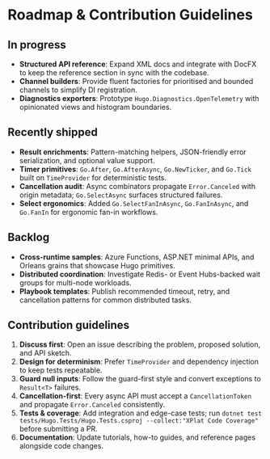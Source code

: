 # Roadmap & Contribution Guidelines

## In progress

- **Structured API reference**: Expand XML docs and integrate with DocFX to keep the reference section in sync with the codebase.
- **Channel builders**: Provide fluent factories for prioritised and bounded channels to simplify DI registration.
- **Diagnostics exporters**: Prototype `Hugo.Diagnostics.OpenTelemetry` with opinionated views and histogram boundaries.

## Recently shipped

- **Result enrichments**: Pattern-matching helpers, JSON-friendly error serialization, and optional value support.
- **Timer primitives**: `Go.After`, `Go.AfterAsync`, `Go.NewTicker`, and `Go.Tick` built on `TimeProvider` for deterministic tests.
- **Cancellation audit**: Async combinators propagate `Error.Canceled` with origin metadata; `Go.SelectAsync` surfaces structured failures.
- **Select ergonomics**: Added `Go.SelectFanInAsync`, `Go.FanInAsync`, and `Go.FanIn` for ergonomic fan-in workflows.

## Backlog

- **Cross-runtime samples**: Azure Functions, ASP.NET minimal APIs, and Orleans grains that showcase Hugo primitives.
- **Distributed coordination**: Investigate Redis- or Event Hubs-backed wait groups for multi-node workloads.
- **Playbook templates**: Publish recommended timeout, retry, and cancellation patterns for common distributed tasks.

## Contribution guidelines

1. **Discuss first**: Open an issue describing the problem, proposed solution, and API sketch.
2. **Design for determinism**: Prefer `TimeProvider` and dependency injection to keep tests repeatable.
3. **Guard null inputs**: Follow the guard-first style and convert exceptions to `Result<T>` failures.
4. **Cancellation-first**: Every async API must accept a `CancellationToken` and propagate `Error.Canceled` consistently.
5. **Tests & coverage**: Add integration and edge-case tests; run `dotnet test tests/Hugo.Tests/Hugo.Tests.csproj --collect:"XPlat Code Coverage"` before submitting a PR.
6. **Documentation**: Update tutorials, how-to guides, and reference pages alongside code changes.
